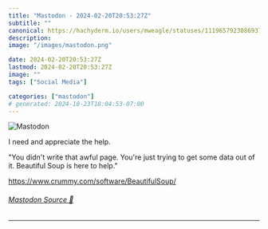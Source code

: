 ```yaml
---
title: "Mastodon - 2024-02-20T20:53:27Z"
subtitle: ""
canonical: https://hachyderm.io/users/mweagle/statuses/111965792308693798
description:
image: "/images/mastodon.png"

date: 2024-02-20T20:53:27Z
lastmod: 2024-02-20T20:53:27Z
image: ""
tags: ["Social Media"]

categories: ["mastodon"]
# generated: 2024-10-23T18:04:53-07:00
---
```

![Mastodon](/images/mastodon.png)

<p>I need and appreciate the help. </p><p>&quot;You didn&#39;t write that awful page. You&#39;re just trying to get some data out of it. Beautiful Soup is here to help.&quot;</p><p><a href="https://www.crummy.com/software/BeautifulSoup/" target="_blank" rel="nofollow noopener noreferrer" translate="no"><span class="invisible">https://www.</span><span class="ellipsis">crummy.com/software/BeautifulS</span><span class="invisible">oup/</span></a></p>


###### [Mastodon Source 🐘](https://hachyderm.io/@mweagle/111965792308693798)

___
